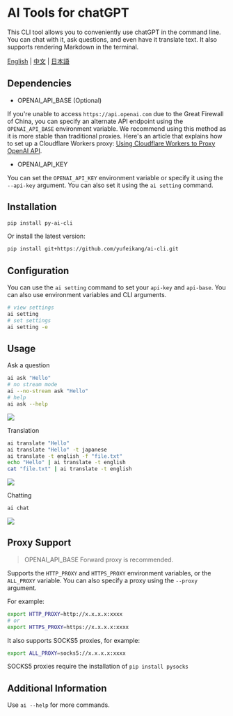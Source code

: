 

# AI Tools for chatGPT

This CLI tool allows you to conveniently use chatGPT in the command line. You can chat with it, ask questions, and even have it translate text. It also supports rendering Markdown in the terminal.

[English](README.md) | [中文](README.zh.md) | [日本語](README.ja.md)

## Dependencies

* OPENAI_API_BASE (Optional)

If you're unable to access `https://api.openai.com` due to the Great Firewall of China, you can specify an alternate API endpoint using the `OPENAI_API_BASE` environment variable. We recommend using this method as 
it is more stable than traditional proxies. Here's an article that explains how to set up a Cloudflare Workers proxy: [Using Cloudflare Workers to Proxy OpenAI 
API](https://github.com/noobnooc/noobnooc/discussions/9).

* OPENAI_API_KEY

You can set the `OPENAI_API_KEY` environment variable or specify it using the `--api-key` argument. You can also set it using the `ai setting` command.

## Installation

```bash
pip install py-ai-cli
```

Or install the latest version:

```bash
pip install git+https://github.com/yufeikang/ai-cli.git    
```

## Configuration

You can use the `ai setting` command to set your `api-key` and `api-base`. You can also use environment variables and CLI arguments.

```bash
# view settings
ai setting
# set settings
ai setting -e
```

## Usage

Ask a question

```bash
ai ask "Hello"
# no stream mode
ai --no-stream ask "Hello"
# help
ai ask --help
```

![](./asset/video/ask.gif)

Translation

```bash
ai translate "Hello"
ai translate "Hello" -t japanese
ai translate -t english -f "file.txt"
echo "Hello" | ai translate -t english
cat "file.txt" | ai translate -t english
```

![](./asset/video/translate.gif)

Chatting

```bash
ai chat
```

![](./asset/video/chat.gif)

## Proxy Support

> OPENAI_API_BASE Forward proxy is recommended.

Supports the `HTTP_PROXY` and `HTTPS_PROXY` environment variables, or the `ALL_PROXY` variable. You can also specify a proxy using the `--proxy` argument.

For example:

```bash
export HTTP_PROXY=http://x.x.x.x:xxxx
# or
export HTTPS_PROXY=https://x.x.x.x:xxxx
```

It also supports SOCKS5 proxies, for example:

```bash
export ALL_PROXY=socks5://x.x.x.x:xxxx
```

SOCKS5 proxies require the installation of `pip install pysocks`

## Additional Information

Use `ai --help` for more commands.